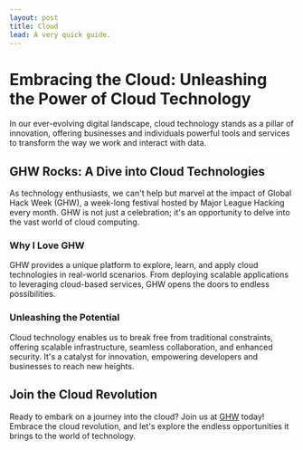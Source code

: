 ```yaml
---
layout: post
title: Cloud
lead: A very quick guide.
---
```


# Embracing the Cloud: Unleashing the Power of Cloud Technology

In our ever-evolving digital landscape, cloud technology stands as a pillar of innovation, offering businesses and individuals powerful tools and services to transform the way we work and interact with data.

## GHW Rocks: A Dive into Cloud Technologies

As technology enthusiasts, we can't help but marvel at the impact of Global Hack Week (GHW), a week-long festival hosted by Major League Hacking every month. GHW is not just a celebration; it's an opportunity to delve into the vast world of cloud computing.

### Why I Love GHW

GHW provides a unique platform to explore, learn, and apply cloud technologies in real-world scenarios. From deploying scalable applications to leveraging cloud-based services, GHW opens the doors to endless possibilities.

### Unleashing the Potential

Cloud technology enables us to break free from traditional constraints, offering scalable infrastructure, seamless collaboration, and enhanced security. It's a catalyst for innovation, empowering developers and businesses to reach new heights.

## Join the Cloud Revolution

Ready to embark on a journey into the cloud? Join us at [GHW](https://ghw.mlh.io) today! Embrace the cloud revolution, and let's explore the endless opportunities it brings to the world of technology.

